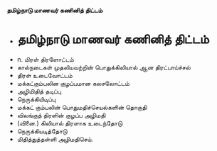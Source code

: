 **தமிழ்நாடு மாணவர் கணினித் திட்டம்**
- # தமிழ்நாடு மாணவர் கணினித் திட்டம்
- n. மிரள் திரளோட்டம்
- கால்நடைகள் முதலியவற்றின் பொதுக்கிலியால் ஆன திரட்பாய்ச்சல்
- திரள் உடைவோட்டம்
- மக்கட்கும்பலின குழப்பமான கலசலோட்டம்
- அழிமிதித் தடிப்பு
- நெருக்கியிடிப்பு
- மக்கட் கும்பலின் பொதுமதிச்செயல்களின் தொகுதி
- விலங்குத் திரளின் குழப்ப அழிமதி
- (வினை.) கிலியால் திரளாக உடைந்தோடு
- நெருக்கியடித்தோடு
- மிதித்துத்தள்ளி அழிமதிசெய்.


